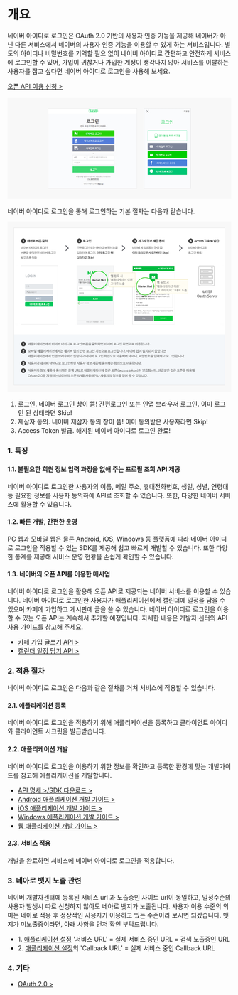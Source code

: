 # 개요

<html lang="ko">
<head>
    <title>NAVER Developers - 네이버아이디로로그인 개요</title>
    <meta name="description" content="NAVER Developers - 네이버아이디로로그인 개요">
</head>
<body>
<div class="con">
    <div class="h_page_area">
        <div class="side_menu"></div>
    </div>
    <p class="p_desc">
        네이버 아이디로 로그인은 OAuth 2.0 기반의 사용자 인증 기능을 제공해 네이버가 아닌 다른 서비스에서 네이버의 사용자 인증 기능을 이용할 수 있게 하는 서비스입니다.
        별도의 아이디나 비밀번호를 기억할 필요 없이 네이버 아이디로 간편하고 안전하게 서비스에 로그인할 수 있어, 가입이 귀찮거나 가입한 계정이 생각나지 않아 서비스를 이탈하는 사용자를 잡고 싶다면 네이버 아이디로 로그인을 사용해 보세요.
    </p>
    <div class="buttons2">
        <a class="btn_b_hi3" href="https://developers.naver.com/apps/#/register?api=nvlogin">오픈 API 이용 신청 &gt;</a>
    </div>
    <br>
    <div class="img_area"><img alt="" src="./images/img_naverid01.png"></div>
    <p class="p_desc">네이버 아이디로 로그인을 통해 로그인하는 기본 절차는 다음과 같습니다.</p>
    <div class="img_area"><img alt="" src="./images/img_naverid02.png"></div>
    <ol class="blind">
        <li>로그인. 네이버 로그인 창이 뜸! 간편로그인 또는 인앱 브라우저 로그인. 이미 로그인 된 상태라면 Skip!</li>
        <li>제삼자 동의. 네이버 제삼자 동의 창이 뜸! 이미 동의받은 사용자라면 Skip!</li>
        <li>Access Token 발급. 해지된 네이버 아이디로 로그인 완료!</li>
    </ol>
    <h3 class="h_sub">1. 특징</h3>
    <h4 class="h_subsub">1.1. 불필요한 회원 정보 입력 과정을 없애 주는 프로필 조회 API 제공</h4>
    <p class="p_desc">네이버 아이디로 로그인한 사용자의 이름, 메일 주소, 휴대전화번호, 생일, 성별, 연령대 등 필요한 정보를 사용자 동의하에 API로 조회할 수 있습니다.
        또한, 다양한 네이버 서비스에 활용할 수 있습니다.</p>
    <h4 class="h_subsub">1.2. 빠른 개발, 간편한 운영</h4>
    <p class="p_desc">PC 웹과 모바일 웹은 물론 Android, iOS, Windows 등 플랫폼에 따라 네이버 아이디로 로그인을 적용할 수 있는 SDK를 제공해 쉽고 빠르게 개발할 수 있습니다. 또한 다양한 통계를 제공해 서비스 운영 현황을 손쉽게 확인할 수 있습니다.</p>
    <h4 class="h_subsub">1.3. 네이버의 오픈 API를 이용한 매시업</h4>
    <p class="p_desc">
        네이버 아이디로 로그인을 활용해 오픈 API로 제공되는 네이버 서비스를 이용할 수 있습니다.
        네이버 아이디로 로그인한 사용자가 애플리케이션에서 캘린더에 일정을 담을 수 있으며 카페에 가입하고 게시판에 글을 쓸 수 있습니다.
        네이버 아이디로 로그인을 이용할 수 있는 오픈 API는 계속해서 추가할 예정입니다. 자세한 내용은 개발자 센터의 API 사용 가이드를 참고해 주세요.
    </p>
    <ul class="list_type1">
        <li><a class="color_p2 underline" href="/docs/cafe/api">카페 가입 글쓰기 API &gt;</a></li>
        <li><a class="color_p2 underline" href="/docs/calendar/api">캘린더 일정 담기 API &gt;</a></li>
    </ul>
    <h3 class="h_sub">2. 적용 절차</h3>
    <p class="p_desc">네이버 아이디로 로그인은 다음과 같은 절차를 거쳐 서비스에 적용할 수 있습니다.</p>
    <h4 class="h_subsub">2.1. 애플리케이션 등록</h4>
    <p class="p_desc">네이버 아이디로 로그인을 적용하기 위해 애플리케이션을 등록하고 클라이언트 아이디와 클라이언트 시크릿을 발급받습니다.</p>
    <h4 class="h_subsub">2.2. 애플리케이션 개발</h4>
    <p class="p_desc">네이버 아이디로 로그인을 이용하기 위한 정보를 확인하고 등록한 환경에 맞는 개발가이드를 참고해 애플리케이션을 개발합니다.</p>
    <ul class="list_type1">
        <li><a class="color_p2 underline" href="/docs/login/api">API 명세 &gt;</a><a class="color_p2 underline" href="/docs/login/sdks">/SDK 다운로드 &gt;</a></li>
        <li><a class="color_p2 underline" href="/docs/login/android">Android 애플리케이션 개발 가이드 &gt;</a></li>
        <li><a class="color_p2 underline" href="/docs/login/ios">iOS 애플리케이션 개발 가이드 &gt;</a></li>
        <li><a class="color_p2 underline" href="/docs/login/windows">Windows 애플리케이션 개발 가이드 &gt;</a></li>
        <li><a class="color_p2 underline" href="/docs/login/web">웹 애플리케이션 개발 가이드 &gt;</a></li>
    </ul>
    <h4 class="h_subsub">2.3. 서비스 적용</h4>
    <p class="p_desc">개발을 완료하면 서비스에 네이버 아이디로 로그인을 적용합니다.</p>
    <h3 class="h_sub">3. 네아로 뱃지 노출 관련</h3>
    <p class="p_desc">네이버 개발자센터에 등록된 서비스 url 과 노출중인 사이트 url이 동일하고, 일정수준의 사용자 발생시 따로 신청하지 않아도 네아로 뱃지가 노출됩니다.
        사용자 이용 수준의 의미는 네아로 적용 후 정상적인 사용자가 이용하고 있는 수준이라 보시면 되겠습니다. 뱃지가 미노출중이라면, 아래 사항을 먼저 확인 부탁드립니다.
    </p>
    <ul class="list_type1">
        <li>1. <a href="https://developers.naver.com/appinfo" class="color_p2 underline">애플리케이션 설정</a> '서비스 URL' = 실제 서비스 중인 URL = 검색 노출중인 URL </li>
        <li>2. <a href="https://developers.naver.com/appinfo" class="color_p2 underline">애플리케이션 설정</a>의 'Callback URL' = 실제 서비스 중인 Callback URL</li>
    </ul>
    <h3 class="h_sub">4. 기타  </h3>
    <ul class="list_type1">
        <li><a class="color_p2 underline" href="http://oauth.org" target="_blank">OAuth 2.0 &gt;</a></li>
    </ul>
    <br>
    <br>
    <br>
    <br>
</div>
</body>
</html>
